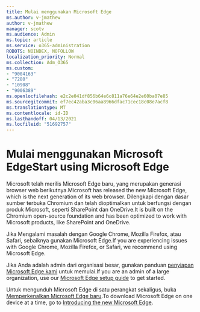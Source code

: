 ```yaml
---
title: Mulai menggunakan Microsoft Edge
ms.author: v-jmathew
author: v-jmathew
manager: scotv
ms.audience: Admin
ms.topic: article
ms.service: o365-administration
ROBOTS: NOINDEX, NOFOLLOW
localization_priority: Normal
ms.collection: Adm_O365
ms.custom:
- "9004163"
- "7280"
- "10908"
- "9006389"
ms.openlocfilehash: e2c2e041df856b64e6c811a76e64e2e60ba07e85
ms.sourcegitcommit: ef7ec42aba3c06aa8966dfac71cec18c08e7acf8
ms.translationtype: MT
ms.contentlocale: id-ID
ms.lasthandoff: 04/13/2021
ms.locfileid: "51692757"
---
```

# <a name="start-using-microsoft-edge"></a><span data-ttu-id="ef4b4-102">Mulai menggunakan Microsoft Edge</span><span class="sxs-lookup"><span data-stu-id="ef4b4-102">Start using Microsoft Edge</span></span>

<span data-ttu-id="ef4b4-103">Microsoft telah merilis Microsoft Edge baru, yang merupakan generasi browser web berikutnya.</span><span class="sxs-lookup"><span data-stu-id="ef4b4-103">Microsoft has released the new Microsoft Edge, which is the next generation of its web browser.</span></span> <span data-ttu-id="ef4b4-104">Dilengkapi dengan dasar sumber terbuka Chromium dan telah dioptimalkan untuk berfungsi dengan produk Microsoft, seperti SharePoint dan OneDrive.</span><span class="sxs-lookup"><span data-stu-id="ef4b4-104">It is built on the Chromium open-source foundation and has been optimized to work with Microsoft products, like SharePoint and OneDrive.</span></span>

<span data-ttu-id="ef4b4-105">Jika Mengalami masalah dengan Google Chrome, Mozilla Firefox, atau Safari, sebaiknya gunakan Microsoft Edge.</span><span class="sxs-lookup"><span data-stu-id="ef4b4-105">If you are experiencing issues with Google Chrome, Mozilla Firefox, or Safari, we recommend using Microsoft Edge.</span></span>

<span data-ttu-id="ef4b4-106">Jika Anda adalah admin dari organisasi besar, gunakan panduan [penyiapan Microsoft Edge kami](https://go.microsoft.com/fwlink/?linkid=2142423) untuk memulai.</span><span class="sxs-lookup"><span data-stu-id="ef4b4-106">If you are an admin of a large organization, use our [Microsoft Edge setup guide](https://go.microsoft.com/fwlink/?linkid=2142423) to get started.</span></span>

<span data-ttu-id="ef4b4-107">Untuk mengunduh Microsoft Edge di satu perangkat sekaligus, buka [Memperkenalkan Microsoft Edge baru](https://go.microsoft.com/fwlink/?linkid=2141049).</span><span class="sxs-lookup"><span data-stu-id="ef4b4-107">To download Microsoft Edge on one device at a time, go to [Introducing the new Microsoft Edge](https://go.microsoft.com/fwlink/?linkid=2141049).</span></span>
